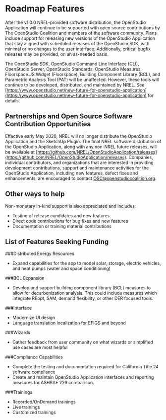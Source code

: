 <h1>Roadmap Features</h1>
After the v1.0.0 NREL-provided software distribution, the OpenStudio Application will continue to be supported with open source contributions by The OpenStudio Coalition and members of the software community. Plans include support for releasing new versions of the OpenStudio Application that stay aligned with scheduled releases of the OpenStudio SDK, with minimal or no changes to the user interface. Additionally, critical bugfix releases may be provided, on an as-needed basis. 

The OpenStudio SDK, OpenStudio Command Line Interface (CLI), OpenStudio Server, OpenStudio Standards, OpenStudio Measures, Floorspace.JS Widget (Floorspace), Building Component Library (BCL), and Parametric Analysis Tool (PAT) will be unaffected. However, these tools will continue to be developed, distributed, and maintained by NREL. See [https://www.openstudio.net/new-future-for-openstudio-application](https://www.openstudio.net/new-future-for-openstudio-application) for details. 

## Partnerships and Open Source Software Contribution Opportunities

Effective early May 2020, NREL will no longer distribute the OpenStudio Application and the SketchUp Plugin. The final NREL software distribution of the OpenStudio Application, along with any non-NREL future releases, will be available at [https://github.com/NREL/OpenStudioApplication/releases](https://github.com/NREL/OpenStudioApplication/releases). Companies, individual contributors, and organizations that are interested in providing development contributions, support and maintenance activities for the OpenStudio Application, including new features, defect fixes and enhancements, are encouraged to contact OSC@openstudiocoalition.org.
## Other ways to help

Non-monetary in-kind support is also appreciated and includes:
- Testing of release candidates and new features
- Direct code contributions for bug fixes and new features
- Documentation or training material contributions
## List of Features Seeking Funding

###Distributed Energy Resources
   - Expand capabilities for the app to model solar, storage, electric vehicles, and heat pumps (water and space conditioning)

###BCL Expansion
   - Develop and support building component library (BCL) measures to allow for decarbonization analysis.  This could include measures which integrate REopt, SAM, demand flexibility, or other DER focused tools.
   
###Interface
   - Modernize UI design
   - Language translation localization for EFIGS and beyond
   
###Wizards
   - Gather feedback from user community on what wizards or simplified use cases are most helpful
   
###Compliance Capabilities
   - Complete the testing and documentation required for California Title 24 software compliance
   - Create and maintain OpenStudio Application interfaces and reporting measures for ASHRAE 229 comparison.
   
###Trainings
   - Recorded/OnDemand trainings
   - Live trainings
   - Customized trainings
   